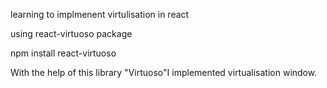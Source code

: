 learning to implmenent virtulisation in react 


using react-virtuoso package 


npm install react-virtuoso

With the help of this library "Virtuoso"I implemented virtualisation window. 
